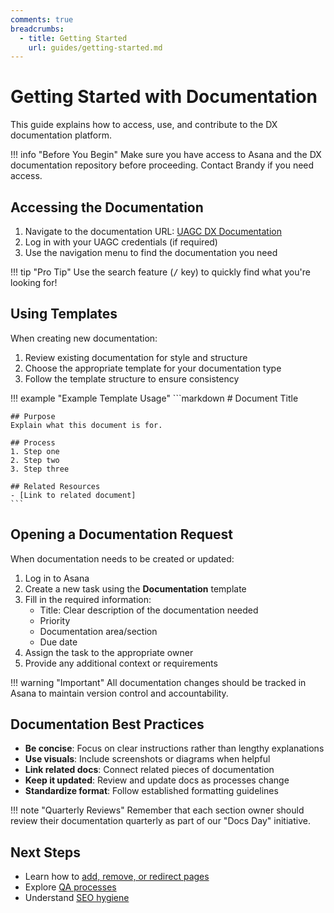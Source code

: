```yaml
---
comments: true
breadcrumbs:
  - title: Getting Started
    url: guides/getting-started.md
---
```


# Getting Started with Documentation

This guide explains how to access, use, and contribute to the DX documentation platform.

!!! info "Before You Begin"
    Make sure you have access to Asana and the DX documentation repository before proceeding. Contact Brandy if you need access.

## Accessing the Documentation

1. Navigate to the documentation URL: [UAGC DX Documentation](https://docs.dx.uagc.edu)
2. Log in with your UAGC credentials (if required)
3. Use the navigation menu to find the documentation you need

!!! tip "Pro Tip"
    Use the search feature (<kbd>/</kbd> key) to quickly find what you're looking for!

## Using Templates

When creating new documentation:

1. Review existing documentation for style and structure
2. Choose the appropriate template for your documentation type
3. Follow the template structure to ensure consistency

!!! example "Example Template Usage"
    ```markdown
    # Document Title
    
    ## Purpose
    Explain what this document is for.
    
    ## Process
    1. Step one
    2. Step two
    3. Step three
    
    ## Related Resources
    - [Link to related document]
    ```

## Opening a Documentation Request

When documentation needs to be created or updated:

1. Log in to Asana
2. Create a new task using the **Documentation** template
3. Fill in the required information:
   - Title: Clear description of the documentation needed
   - Priority
   - Documentation area/section
   - Due date
4. Assign the task to the appropriate owner
5. Provide any additional context or requirements

!!! warning "Important"
    All documentation changes should be tracked in Asana to maintain version control and accountability.

## Documentation Best Practices

- **Be concise**: Focus on clear instructions rather than lengthy explanations
- **Use visuals**: Include screenshots or diagrams when helpful
- **Link related docs**: Connect related pieces of documentation
- **Keep it updated**: Review and update docs as processes change
- **Standardize format**: Follow established formatting guidelines

!!! note "Quarterly Reviews"
    Remember that each section owner should review their documentation quarterly as part of our "Docs Day" initiative.

## Next Steps

- Learn how to [add, remove, or redirect pages](page-changes.md)
- Explore [QA processes](qa-smoke-test.md)
- Understand [SEO hygiene](seo-hygiene.md) 